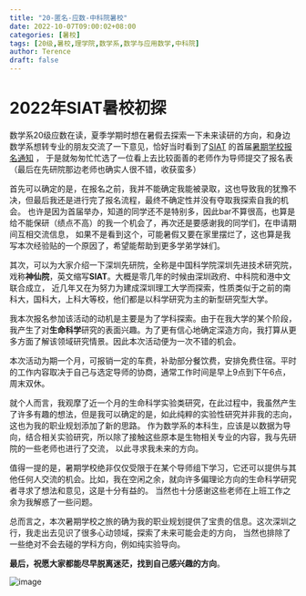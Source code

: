 ```yaml
---
title: "20-匿名-应数-中科院暑校"
date: 2022-10-07T09:00:02+08:00
categories: [暑校]
tags: [20级,暑校,理学院,数学系,数学与应用数学,中科院]
author: Terence
draft: false
---
```

# 2022年SIAT暑校初探

数学系20级应数在读，夏季学期时想在暑假去探索一下未来读研的方向，和身边数学系想转专业的朋友交流了一下意见，恰好当时看到了[SIAT](https://www.siat.ac.cn/) 的首届[暑期学校报名通知](https://mp.weixin.qq.com/s/ae-V6JNomgMQHF4UQHycoA) ，
于是就匆匆忙忙选了一位看上去比较面善的老师作为导师提交了报名表（最后在先研院那边老师也确实人很不错，收获蛮多）

首先可以确定的是，在报名之前，我并不能确定我能被录取，这也导致我的犹豫不决，但最后我还是进行完了报名流程，最终不确定性并没有夺取我探索自我的机会。
也许是因为首届举办，知道的同学还不是特别多，因此bar不算很高，也算是给不能保研（绩点不高）的我一个机会了，再次还是要感谢我的同学们，在申请期间互相交流信息，
如果不是看到这个，可能暑假又要在家里摆烂了，这也算是我写本次经验贴的一个原因了，希望能帮助到更多学弟学妹们。

其次，可以为大家介绍一下深圳先研院，全称是中国科学院深圳先进技术研究院，戏称**神仙院**，英文缩写**SIAT**。大概是零几年的时候由深圳政府、中科院和港中文联合成立，
近几年又在为努力为建成深圳理工大学而探索，性质类似于之前的南科大，国科大，上科大等校，他们都是以科学研究为主的新型研究型大学。

我本次报名参加该活动的动机是主要是为了学科探索。由于在我大学的某个阶段，我产生了对**生命科学**研究的表面兴趣。为了更有信心地确定深造方向，我打算从更多方面了解该领域研究情景。因此本次活动便为一次不错的机会。

本次活动为期一个月，可报销一定的车费，补助部分餐饮费，安排免费住宿。平时的工作内容取决于自己与选定导师的协商，通常工作时间是早上9点到下午6点，周末双休。

就个人而言，我观摩了近一个月的生命科学实验类研究，在此过程中，我虽然产生了许多有趣的想法，但是我可以确定的是，如此纯粹的实验性研究并非我的志向，这也为我的职业规划添加了新的思路。
作为数学系的本科生，应该是以数据为导向，结合相关实验研究，所以除了接触这些原本是生物相关专业的内容，我与先研院的一些老师也进行了交流，
以此寻求我未来的方向。

值得一提的是，暑期学校绝非仅仅受限于在某个导师组下学习，它还可以提供与其他任何人交流的机会。比如，我在空闲之余，就向许多偏理论方向的生命科学研究者寻求了想法和意见，这是十分有益的。
当然也十分感谢这些老师在上班工作之余为我解惑了一些问题。

总而言之，本次暑期学校之旅的确为我的职业规划提供了宝贵的信息。这次深圳之行，我走出去见识了很多心动领域，探索了未来可能会走的方向，
当然也排除了一些绝对不会去碰的学科方向，例如纯实验导向。

**最后，祝愿大家都能尽早脱离迷茫，找到自己感兴趣的方向**。

![image](https://user-images.githubusercontent.com/100942238/194549038-b1a620de-4b4b-41d0-87d7-fe27b145c838.jpg)